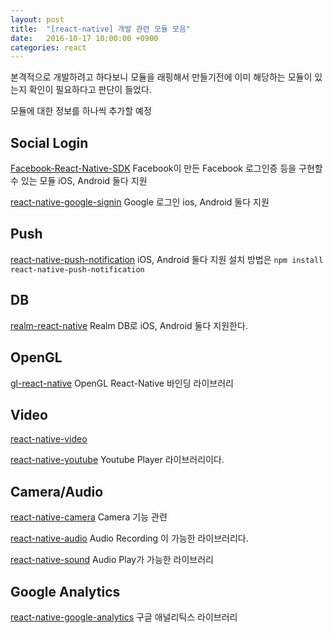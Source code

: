 ```yaml
---
layout: post
title:  "[react-native] 개발 관련 모듈 모음"
date:   2016-10-17 10:00:00 +0900
categories: react
---
```


본격적으로 개발하려고 하다보니 모듈을 래핑해서 만들기전에 이미 해당하는 모듈이 있는지 확인이 필요하다고 판단이 들었다.

모듈에 대한 정보를 하나씩 추가할 예정

## Social Login
[Facebook-React-Native-SDK](https://developers.facebook.com/docs/react-native)
Facebook이 만든 Facebook 로그인증 등을 구현할 수 있는 모듈
iOS, Android 둘다 지원

[react-native-google-signin](https://github.com/devfd/react-native-google-signin)
Google 로그인 ios, Android 둘다 지원


## Push
[react-native-push-notification](https://github.com/zo0r/react-native-push-notification)
iOS, Android 둘다 지원
설치 방법은 `npm install react-native-push-notification`


## DB
[realm-react-native](https://realm.io/kr/news/introducing-realm-react-native/)
Realm DB로 iOS, Android 둘다 지원한다.


## OpenGL
[gl-react-native](https://github.com/ProjectSeptemberInc/gl-react-native)
OpenGL React-Native 바인딩 라이브러리


## Video
[react-native-video](https://github.com/react-native-community/react-native-video)

[react-native-youtube](https://github.com/inProgress-team/react-native-youtube)
Youtube Player 라이브러리이다.


## Camera/Audio

[react-native-camera](https://github.com/lwansbrough/react-native-camera)
Camera 기능 관련

[react-native-audio](https://github.com/jsierles/react-native-audio)
Audio Recording 이 가능한 라이브러리다.

[react-native-sound](https://github.com/zmxv/react-native-sound)
Audio Play가 가능한 라이브러리


## Google Analytics
[react-native-google-analytics](https://github.com/idehub/react-native-google-analytics-bridge)
구글 애널리틱스 라이브러리